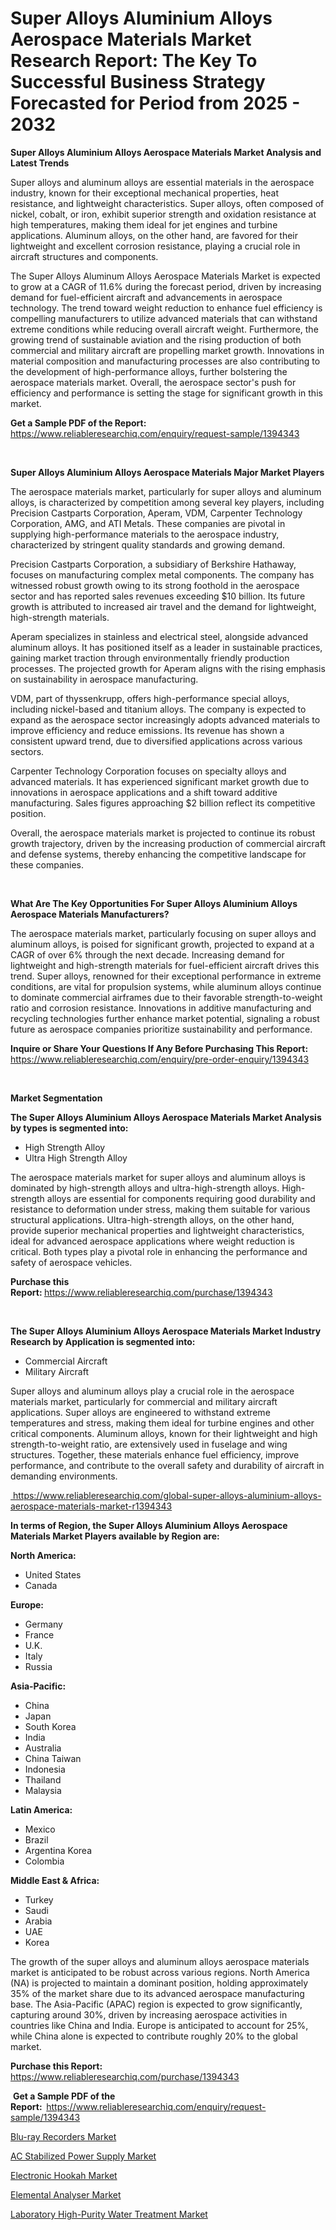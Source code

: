 <p><h1>Super Alloys Aluminium Alloys Aerospace Materials Market Research Report: The Key To Successful Business Strategy Forecasted for Period from 2025 - 2032</h1></p><p><strong>Super Alloys Aluminium Alloys Aerospace Materials Market Analysis and Latest Trends</strong></p>
<p><p>Super alloys and aluminum alloys are essential materials in the aerospace industry, known for their exceptional mechanical properties, heat resistance, and lightweight characteristics. Super alloys, often composed of nickel, cobalt, or iron, exhibit superior strength and oxidation resistance at high temperatures, making them ideal for jet engines and turbine applications. Aluminum alloys, on the other hand, are favored for their lightweight and excellent corrosion resistance, playing a crucial role in aircraft structures and components.</p><p>The Super Alloys Aluminum Alloys Aerospace Materials Market is expected to grow at a CAGR of 11.6% during the forecast period, driven by increasing demand for fuel-efficient aircraft and advancements in aerospace technology. The trend toward weight reduction to enhance fuel efficiency is compelling manufacturers to utilize advanced materials that can withstand extreme conditions while reducing overall aircraft weight. Furthermore, the growing trend of sustainable aviation and the rising production of both commercial and military aircraft are propelling market growth. Innovations in material composition and manufacturing processes are also contributing to the development of high-performance alloys, further bolstering the aerospace materials market. Overall, the aerospace sector's push for efficiency and performance is setting the stage for significant growth in this market.</p></p>
<p><strong>Get a Sample PDF of the Report:&nbsp;</strong> <a href="https://www.reliableresearchiq.com/enquiry/request-sample/1394343?utm_campaign=104&utm_medium=2&utm_source=Github&utm_content=ia&utm_term=22032025&utm_id=super-alloys-aluminium-alloys-aerospace-materials">https://www.reliableresearchiq.com/enquiry/request-sample/1394343</a></p>
<p>&nbsp;</p>
<p><strong>Super Alloys Aluminium Alloys Aerospace Materials Major Market Players</strong></p>
<p><p>The aerospace materials market, particularly for super alloys and aluminum alloys, is characterized by competition among several key players, including Precision Castparts Corporation, Aperam, VDM, Carpenter Technology Corporation, AMG, and ATI Metals. These companies are pivotal in supplying high-performance materials to the aerospace industry, characterized by stringent quality standards and growing demand.</p><p>Precision Castparts Corporation, a subsidiary of Berkshire Hathaway, focuses on manufacturing complex metal components. The company has witnessed robust growth owing to its strong foothold in the aerospace sector and has reported sales revenues exceeding $10 billion. Its future growth is attributed to increased air travel and the demand for lightweight, high-strength materials.</p><p>Aperam specializes in stainless and electrical steel, alongside advanced aluminum alloys. It has positioned itself as a leader in sustainable practices, gaining market traction through environmentally friendly production processes. The projected growth for Aperam aligns with the rising emphasis on sustainability in aerospace manufacturing.</p><p>VDM, part of thyssenkrupp, offers high-performance special alloys, including nickel-based and titanium alloys. The company is expected to expand as the aerospace sector increasingly adopts advanced materials to improve efficiency and reduce emissions. Its revenue has shown a consistent upward trend, due to diversified applications across various sectors.</p><p>Carpenter Technology Corporation focuses on specialty alloys and advanced materials. It has experienced significant market growth due to innovations in aerospace applications and a shift toward additive manufacturing. Sales figures approaching $2 billion reflect its competitive position.</p><p>Overall, the aerospace materials market is projected to continue its robust growth trajectory, driven by the increasing production of commercial aircraft and defense systems, thereby enhancing the competitive landscape for these companies.</p></p>
<p>&nbsp;</p>
<p><strong>What Are The Key Opportunities For Super Alloys Aluminium Alloys Aerospace Materials Manufacturers?</strong></p>
<p><p>The aerospace materials market, particularly focusing on super alloys and aluminum alloys, is poised for significant growth, projected to expand at a CAGR of over 6% through the next decade. Increasing demand for lightweight and high-strength materials for fuel-efficient aircraft drives this trend. Super alloys, renowned for their exceptional performance in extreme conditions, are vital for propulsion systems, while aluminum alloys continue to dominate commercial airframes due to their favorable strength-to-weight ratio and corrosion resistance. Innovations in additive manufacturing and recycling technologies further enhance market potential, signaling a robust future as aerospace companies prioritize sustainability and performance.</p></p>
<p><strong>Inquire or Share Your Questions If Any Before Purchasing This Report:</strong> <a href="https://www.reliableresearchiq.com/enquiry/pre-order-enquiry/1394343?utm_campaign=104&utm_medium=2&utm_source=Github&utm_content=ia&utm_term=22032025&utm_id=super-alloys-aluminium-alloys-aerospace-materials">https://www.reliableresearchiq.com/enquiry/pre-order-enquiry/1394343</a></p>
<p>&nbsp;</p>
<p><strong>Market Segmentation</strong></p>
<p><strong>The Super Alloys Aluminium Alloys Aerospace Materials Market Analysis by types is segmented into:</strong></p>
<p><ul><li>High Strength Alloy</li><li>Ultra High Strength Alloy</li></ul></p>
<p><p>The aerospace materials market for super alloys and aluminum alloys is dominated by high-strength alloys and ultra-high-strength alloys. High-strength alloys are essential for components requiring good durability and resistance to deformation under stress, making them suitable for various structural applications. Ultra-high-strength alloys, on the other hand, provide superior mechanical properties and lightweight characteristics, ideal for advanced aerospace applications where weight reduction is critical. Both types play a pivotal role in enhancing the performance and safety of aerospace vehicles.</p></p>
<p><strong>Purchase this Report:&nbsp;</strong><a href="https://www.reliableresearchiq.com/purchase/1394343?utm_campaign=104&utm_medium=2&utm_source=Github&utm_content=ia&utm_term=22032025&utm_id=super-alloys-aluminium-alloys-aerospace-materials">https://www.reliableresearchiq.com/purchase/1394343</a></p>
<p>&nbsp;</p>
<p><strong>The Super Alloys Aluminium Alloys Aerospace Materials Market Industry Research by Application is segmented into:</strong></p>
<p><ul><li>Commercial Aircraft</li><li>Military Aircraft</li></ul></p>
<p><p>Super alloys and aluminum alloys play a crucial role in the aerospace materials market, particularly for commercial and military aircraft applications. Super alloys are engineered to withstand extreme temperatures and stress, making them ideal for turbine engines and other critical components. Aluminum alloys, known for their lightweight and high strength-to-weight ratio, are extensively used in fuselage and wing structures. Together, these materials enhance fuel efficiency, improve performance, and contribute to the overall safety and durability of aircraft in demanding environments.</p></p>
<p><a href="https://www.reliableresearchiq.com/global-super-alloys-aluminium-alloys-aerospace-materials-market-r1394343?utm_campaign=104&utm_medium=2&utm_source=Github&utm_content=ia&utm_term=22032025&utm_id=super-alloys-aluminium-alloys-aerospace-materials">&nbsp;https://www.reliableresearchiq.com/global-super-alloys-aluminium-alloys-aerospace-materials-market-r1394343</a></p>
<p><strong>In terms of Region, the Super Alloys Aluminium Alloys Aerospace Materials Market Players available by Region are:</strong></p>
<p>
    <p> <strong> North America: </strong>
        <ul>
            <li>United States</li>
            <li>Canada</li>
        </ul>
        </p> 
    <p> <strong> Europe: </strong>
        <ul>
            <li>Germany</li>
            <li>France</li>
            <li>U.K.</li>
            <li>Italy</li>
            <li>Russia</li>
        </ul>
        </p> 
    <p> <strong> Asia-Pacific: </strong>
        <ul>
            <li>China</li>
            <li>Japan</li>
            <li>South Korea</li>
            <li>India</li>
            <li>Australia</li>
            <li>China Taiwan</li>
            <li>Indonesia</li>
            <li>Thailand</li>
            <li>Malaysia</li>
        </ul>
        </p> 
    <p> <strong> Latin America: </strong>
        <ul>
            <li>Mexico</li>
            <li>Brazil</li>
            <li>Argentina Korea</li>
            <li>Colombia</li>
        </ul>
        </p> 
    <p> <strong> Middle East & Africa: </strong>
        <ul>
            <li>Turkey</li>
            <li>Saudi</li>
            <li>Arabia</li>
            <li>UAE</li>
            <li>Korea</li>
        </ul>
    </p>
    </p>
<p><p>The growth of the super alloys and aluminum alloys aerospace materials market is anticipated to be robust across various regions. North America (NA) is projected to maintain a dominant position, holding approximately 35% of the market share due to its advanced aerospace manufacturing base. The Asia-Pacific (APAC) region is expected to grow significantly, capturing around 30%, driven by increasing aerospace activities in countries like China and India. Europe is anticipated to account for 25%, while China alone is expected to contribute roughly 20% to the global market.</p></p>
<p><strong>Purchase this Report: </strong><a href="https://www.reliableresearchiq.com/purchase/1394343?utm_campaign=104&utm_medium=2&utm_source=Github&utm_content=ia&utm_term=22032025&utm_id=super-alloys-aluminium-alloys-aerospace-materials">https://www.reliableresearchiq.com/purchase/1394343</a></p>
<p>&nbsp;<strong>Get a Sample PDF of the Report:&nbsp;&nbsp;</strong><a href="https://www.reliableresearchiq.com/enquiry/request-sample/1394343?utm_campaign=104&utm_medium=2&utm_source=Github&utm_content=ia&utm_term=22032025&utm_id=super-alloys-aluminium-alloys-aerospace-materials">https://www.reliableresearchiq.com/enquiry/request-sample/1394343</a></p>
<p><strong></strong></p>
<p><p><a href="https://github.com/hoppeellia6b/Market-Research-Report-List-1/blob/main/blu-ray-recorders-market.md?utm_campaign=104&utm_medium=2&utm_source=Github&utm_content=ia&utm_term=22032025&utm_id=super-alloys-aluminium-alloys-aerospace-materials">Blu-ray Recorders Market</a></p><p><a href="https://github.com/evraltandre36/Market-Research-Report-List-1/blob/main/ac-stabilized-power-supply-market.md?utm_campaign=104&utm_medium=2&utm_source=Github&utm_content=ia&utm_term=22032025&utm_id=super-alloys-aluminium-alloys-aerospace-materials">AC Stabilized Power Supply Market</a></p><p><a href="https://github.com/nedzazollo74/Market-Research-Report-List-1/blob/main/electronic-hookah-market.md?utm_campaign=104&utm_medium=2&utm_source=Github&utm_content=ia&utm_term=22032025&utm_id=super-alloys-aluminium-alloys-aerospace-materials">Electronic Hookah Market</a></p><p><a href="https://github.com/kleyderoomes/Market-Research-Report-List-1/blob/main/elemental-analyser-market.md?utm_campaign=104&utm_medium=2&utm_source=Github&utm_content=ia&utm_term=22032025&utm_id=super-alloys-aluminium-alloys-aerospace-materials">Elemental Analyser Market</a></p><p><a href="https://github.com/bredevasil2q/Market-Research-Report-List-1/blob/main/laboratory-high-purity-water-treatment-market.md?utm_campaign=104&utm_medium=2&utm_source=Github&utm_content=ia&utm_term=22032025&utm_id=super-alloys-aluminium-alloys-aerospace-materials">Laboratory High-Purity Water Treatment Market</a></p></p>